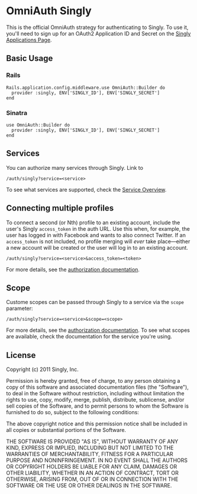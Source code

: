# OmniAuth Singly

This is the official OmniAuth strategy for authenticating to Singly. To
use it, you'll need to sign up for an OAuth2 Application ID and Secret
on the [Singly Applications Page](https://singly.com/apps).

## Basic Usage

### Rails

    Rails.application.config.middleware.use OmniAuth::Builder do
      provider :singly, ENV['SINGLY_ID'], ENV['SINGLY_SECRET']
    end

### Sinatra

    use OmniAuth::Builder do
      provider :singly, ENV['SINGLY_ID'], ENV['SINGLY_SECRET']
    end

## Services

You can authorize many services through Singly. Link to

    /auth/singly?service=<service>

To see what services are supported, check the [Service
Overview](https://singly.com/docs/services_overview).

## Connecting multiple profiles

To connect a second (or Nth) profile to an existing account, include the user's
Singly `access_token` in the auth URL. Use this when, for example, the user has
logged in with Facebook and wants to also connect Twitter. If an `access_token`
is not included, no profile merging will _ever_ take place—either a new account
will be created or the user will log in to an existing account.

    /auth/singly?service=<service>&access_token=<token>

For more details, see the [authorization
documentation](https://singly.com/docs/authorization).

## Scope

Custome scopes can be passed through Singly to a service via the `scope`
parameter:

    /auth/singly?service=<service>&scope=<scope>

For more details, see the [authorization
documentation](https://singly.com/docs/authorization). To see what scopes are
available, check the documentation for the service you're using.

## License

Copyright (c) 2011 Singly, Inc.

Permission is hereby granted, free of charge, to any person obtaining a copy of
this software and associated documentation files (the "Software"), to deal in
the Software without restriction, including without limitation the rights to
use, copy, modify, merge, publish, distribute, sublicense, and/or sell copies of
the Software, and to permit persons to whom the Software is furnished to do so,
subject to the following conditions:

The above copyright notice and this permission notice shall be included in all
copies or substantial portions of the Software.

THE SOFTWARE IS PROVIDED "AS IS", WITHOUT WARRANTY OF ANY KIND, EXPRESS OR
IMPLIED, INCLUDING BUT NOT LIMITED TO THE WARRANTIES OF MERCHANTABILITY, FITNESS
FOR A PARTICULAR PURPOSE AND NONINFRINGEMENT. IN NO EVENT SHALL THE AUTHORS OR
COPYRIGHT HOLDERS BE LIABLE FOR ANY CLAIM, DAMAGES OR OTHER LIABILITY, WHETHER
IN AN ACTION OF CONTRACT, TORT OR OTHERWISE, ARISING FROM, OUT OF OR IN
CONNECTION WITH THE SOFTWARE OR THE USE OR OTHER DEALINGS IN THE SOFTWARE.
